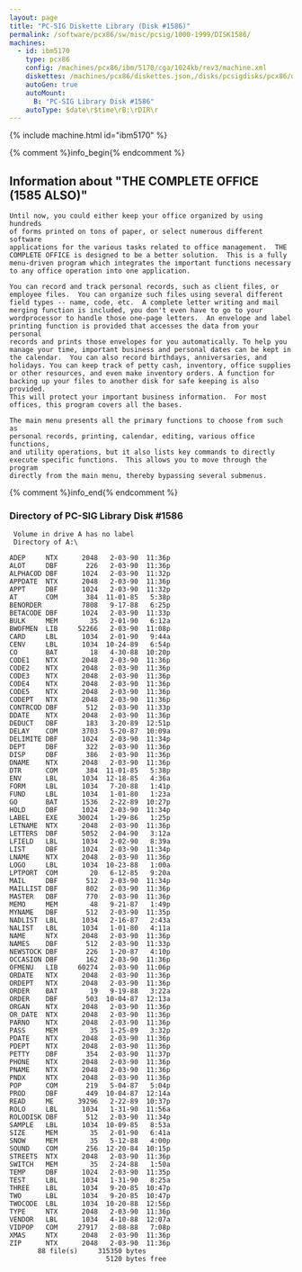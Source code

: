 ```yaml
---
layout: page
title: "PC-SIG Diskette Library (Disk #1586)"
permalink: /software/pcx86/sw/misc/pcsig/1000-1999/DISK1586/
machines:
  - id: ibm5170
    type: pcx86
    config: /machines/pcx86/ibm/5170/cga/1024kb/rev3/machine.xml
    diskettes: /machines/pcx86/diskettes.json,/disks/pcsigdisks/pcx86/diskettes.json
    autoGen: true
    autoMount:
      B: "PC-SIG Library Disk #1586"
    autoType: $date\r$time\rB:\rDIR\r
---
```


{% include machine.html id="ibm5170" %}

{% comment %}info_begin{% endcomment %}

## Information about "THE COMPLETE OFFICE (1585 ALSO)"

    Until now, you could either keep your office organized by using hundreds
    of forms printed on tons of paper, or select numerous different software
    applications for the various tasks related to office management.  THE
    COMPLETE OFFICE is designed to be a better solution.  This is a fully
    menu-driven program which integrates the important functions necessary
    to any office operation into one application.
    
    You can record and track personal records, such as client files, or
    employee files.  You can organize such files using several different
    field types -- name, code, etc.  A complete letter writing and mail
    merging function is included, you don't even have to go to your
    wordprocessor to handle those one-page letters.  An envelope and label
    printing function is provided that accesses the data from your personal
    records and prints those envelopes for you automatically. To help you
    manage your time, important business and personal dates can be kept in
    the calendar.  You can also record birthdays, anniversaries, and
    holidays. You can keep track of petty cash, inventory, office supplies
    or other resources, and even make inventory orders. A function for
    backing up your files to another disk for safe keeping is also provided.
    This will protect your important business information.  For most
    offices, this program covers all the bases.
    
    The main menu presents all the primary functions to choose from such as
    personal records, printing, calendar, editing, various office functions,
    and utility operations, but it also lists key commands to directly
    execute specific functions.  This allows you to move through the program
    directly from the main menu, thereby bypassing several submenus.
{% comment %}info_end{% endcomment %}


### Directory of PC-SIG Library Disk #1586

     Volume in drive A has no label
     Directory of A:\

    ADEP     NTX      2048   2-03-90  11:36p
    ALOT     DBF       226   2-03-90  11:36p
    ALPHACOD DBF      1024   2-03-90  11:32p
    APPDATE  NTX      2048   2-03-90  11:36p
    APPT     DBF      1024   2-03-90  11:32p
    AT       COM       384  11-01-85   5:38p
    BENORDER          7808   9-17-88   6:25p
    BETACODE DBF      1024   2-03-90  11:33p
    BULK     MEM        35   2-01-90   6:12a
    BWOFMEN  LIB     52266   2-03-90  11:08p
    CARD     LBL      1034   2-01-90   9:44a
    CENV     LBL      1034  10-24-89   6:54p
    CO       BAT        18   4-30-88  10:20p
    CODE1    NTX      2048   2-03-90  11:36p
    CODE2    NTX      2048   2-03-90  11:36p
    CODE3    NTX      2048   2-03-90  11:36p
    CODE4    NTX      2048   2-03-90  11:36p
    CODE5    NTX      2048   2-03-90  11:36p
    CODEPT   NTX      2048   2-03-90  11:36p
    CONTRCOD DBF       512   2-03-90  11:33p
    DDATE    NTX      2048   2-03-90  11:36p
    DEDUCT   DBF       183   3-20-89  12:51p
    DELAY    COM      3703   5-20-87  10:09a
    DELIMITE DBF      1024   2-03-90  11:34p
    DEPT     DBF       322   2-03-90  11:36p
    DISP     DBF       386   2-03-90  11:36p
    DNAME    NTX      2048   2-03-90  11:36p
    DTR      COM       384  11-01-85   5:38p
    ENV      LBL      1034  12-18-85   4:36a
    FORM     LBL      1034   7-20-88   1:41p
    FUND     LBL      1034   1-01-80   1:23a
    GO       BAT      1536   2-22-89  10:27p
    HOLD     DBF      1024   2-03-90  11:34p
    LABEL    EXE     30024   1-29-86   1:25p
    LETNAME  NTX      2048   2-03-90  11:36p
    LETTERS  DBF      5052   2-04-90   3:12a
    LFIELD   LBL      1034   2-02-90   8:39a
    LIST     DBF      1024   2-03-90  11:34p
    LNAME    NTX      2048   2-03-90  11:36p
    LOGO     LBL      1034  10-23-88   1:00a
    LPTPORT  COM        20   6-12-85   9:20a
    MAIL     DBF       512   2-03-90  11:34p
    MAILLIST DBF       802   2-03-90  11:36p
    MASTER   DBF       770   2-03-90  11:36p
    MEMO     MEM        48   9-21-87   1:49p
    MYNAME   DBF       512   2-03-90  11:35p
    NADLIST  LBL      1034   2-16-87   2:43a
    NALIST   LBL      1034   1-01-80   4:11a
    NAME     NTX      2048   2-03-90  11:36p
    NAMES    DBF       512   2-03-90  11:33p
    NEWSTOCK DBF       226   1-20-87   4:10p
    OCCASION DBF       162   2-03-90  11:36p
    OFMENU   LIB     60274   2-03-90  11:06p
    ORDATE   NTX      2048   2-03-90  11:36p
    ORDEPT   NTX      2048   2-03-90  11:36p
    ORDER    BAT        19   9-19-88   3:22a
    ORDER    DBF       503  10-04-87  12:13a
    ORGAN    NTX      2048   2-03-90  11:36p
    OR_DATE  NTX      2048   2-03-90  11:36p
    PARNO    NTX      2048   2-03-90  11:36p
    PASS     MEM        35   1-25-89   3:32p
    PDATE    NTX      2048   2-03-90  11:36p
    PDEPT    NTX      2048   2-03-90  11:36p
    PETTY    DBF       354   2-03-90  11:37p
    PHONE    NTX      2048   2-03-90  11:36p
    PNAME    NTX      2048   2-03-90  11:36p
    PNDX     NTX      2048   2-03-90  11:36p
    POP      COM       219   5-04-87   5:04p
    PROD     DBF       449  10-04-87  12:14a
    READ     ME      39296   2-22-89  10:37p
    ROLO     LBL      1034   1-31-90  11:56a
    ROLODISK DBF       512   2-03-90  11:34p
    SAMPLE   LBL      1034  10-09-85   8:53a
    SIZE     MEM        35   2-01-90   6:41a
    SNOW     MEM        35   5-12-88   4:00p
    SOUND    COM       256  12-20-84  10:15p
    STREETS  NTX      2048   2-03-90  11:36p
    SWITCH   MEM        35   2-24-88   1:50a
    TEMP     DBF      1024   2-03-90  11:35p
    TEST     LBL      1034   1-31-90   8:25a
    THREE    LBL      1034   9-20-85  10:47p
    TWO      LBL      1034   9-20-85  10:47p
    TWOCODE  LBL      1034  10-20-88  12:56p
    TYPE     NTX      2048   2-03-90  11:36p
    VENDOR   LBL      1034   4-10-88  12:07a
    VIDPOP   COM     27917   2-08-88   7:08p
    XMAS     NTX      2048   2-03-90  11:36p
    ZIP      NTX      2048   2-03-90  11:36p
           88 file(s)     315350 bytes
                            5120 bytes free
